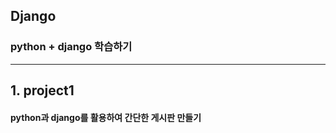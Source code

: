## Django  
### python + django 학습하기  

---  

## 1. project1 
#### python과 django를 활용하여 간단한 게시판 만들기

